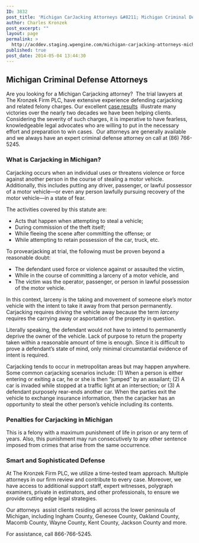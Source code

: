 ```yaml
---
ID: 3832
post_title: 'Michigan CarJacking Attorneys &#8211; Michigan Criminal Defense Lawyers'
author: Charles Kronzek
post_excerpt: ""
layout: page
permalink: >
  http://acddev.staging.wpengine.com/michigan-carjacking-attorneys-michigan-criminal-defense-lawyers.html
published: true
post_date: 2014-05-04 13:44:30
---
```

<h2><strong>Michigan Criminal Defense Attorneys</strong></h2>
Are you looking for a Michigan Carjacking attorney?  The trial lawyers at The Kronzek Firm PLC, have extensive experience defending carjacking and related felony charges. Our excellent <a title="Results" href="http://acddev.staging.wpengine.com/proven-results.html">case results</a>  illustrate many victories over the nearly two decades we have been helping clients. Considering the severity of such charges, it is imperative to have fearless, knowledgeable legal advocates who are willing to put in the necessary effort and preparation to win cases.  Our attorneys are generally available and we always have an expert criminal defense attorney on call at (86) 766-5245.
<h3>What is Carjacking in Michigan?</h3>
Carjacking occurs when an individual uses or threatens violence or force against another person in the course of stealing a motor vehicle. Additionally, this includes putting any driver, passenger, or lawful possessor of a motor vehicle—or even any person lawfully pursuing recovery of the motor vehicle—in a state of fear.

The activities covered by this statute are:
<ul>
	<li>Acts that happen when attempting to steal a vehicle;</li>
	<li>During commission of the theft itself;</li>
	<li>While fleeing the scene after committing the offense; or</li>
	<li>While attempting to retain possession of the car, truck, etc.</li>
</ul>
To provearjacking at trial, the following must be proven beyond a reasonable doubt:
<ul>
	<li>The defendant used force or violence against or assaulted the victim,</li>
	<li>While in the course of committing a larceny of a motor vehicle, and</li>
	<li>The victim was the operator, passenger, or person in lawful possession of the motor vehicle.</li>
</ul>
In this context, larceny is the taking and movement of someone else’s motor vehicle with the intent to take it away from that person permanently. Carjacking requires driving the vehicle away because the term <em>larceny</em> requires the carrying away or asportation of the property in question.

Literally speaking, the defendant would not have to intend to permanently deprive the owner of the vehicle. Lack of purpose to return the property taken within a reasonable amount of time is enough. Since it is difficult to prove a defendant’s state of mind, only minimal circumstantial evidence of intent is required.

Carjacking tends to occur in metropolitan areas but may happen anywhere. Some common carjacking scenarios include: (1) When a person is either entering or exiting a car, he or she is then “jumped” by an assailant; (2) A car is invaded while stopped at a traffic light at an intersection; or (3) A defendant purposely rear-ends another car. When the parties exit the vehicle to exchange insurance information, then the carjacker has an opportunity to steal the other person’s vehicle including its contents.
<h3><strong>Penalties for Carjacking in Michigan</strong></h3>
This is a felony with a maximum punishment of life in prison or any term of years. Also, this punishment may run consecutively to any other sentence imposed from crimes that arise from the same occurrence.
<h3><strong>Smart and Sophisticated Defense</strong></h3>
At The Kronzek Firm PLC, we utilize a time-tested team approach. Multiple attorneys in our firm review and contribute to every case. Moreover, we have access to additional support staff, expert witnesses, polygraph examiners, private in estimators, and other professionals, to ensure we provide cutting edge legal strategies.

Our attorneys  assist clients residing all across the lower peninsula of Michigan, including Ingham County, Genesee County, Oakland County, Macomb County, Wayne County, Kent County, Jackson County and more.

For assistance, call 866-766-5245.